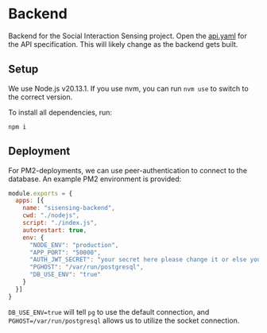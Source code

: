 # Backend
Backend for the Social Interaction Sensing project.
Open the [api.yaml](api.yaml) for the API specification. This will likely change as the backend gets built.

## Setup
We use Node.js v20.13.1. If you use nvm, you can run `nvm use` to switch to the correct version.

To install all dependencies, run:
```shell
npm i
```

## Deployment

For PM2-deployments, we can use peer-authentication to connect to the database. An example PM2 environment is
provided:

```js
module.exports = {
  apps: [{
    name: "sisensing-backend",
    cwd: "./nodejs",
    script: "./index.js",
    autorestart: true,
    env: {
      "NODE_ENV": "production",
      "APP_PORT": "50000",
      "AUTH_JWT_SECRET": "your secret here please change it or else you'll suffer the consequences again",
      "PGHOST": "/var/run/postgresql",
      "DB_USE_ENV": "true"
    }
  }]
}
```

`DB_USE_ENV=true` will tell `pg` to use the default connection, and `PGHOST=/var/run/postgresql` allows us to utilize
the socket connection.
